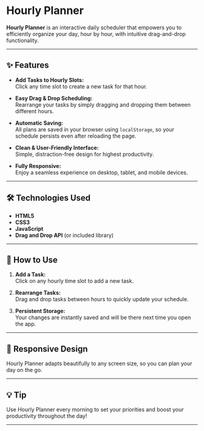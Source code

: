 # Hourly Planner

**Hourly Planner** is an interactive daily scheduler that empowers you to efficiently organize your day, hour by hour, with intuitive drag-and-drop functionality.

---

## ✨ Features

- **Add Tasks to Hourly Slots:**  
  Click any time slot to create a new task for that hour.

- **Easy Drag & Drop Scheduling:**  
  Rearrange your tasks by simply dragging and dropping them between different hours.

- **Automatic Saving:**  
  All plans are saved in your browser using `localStorage`, so your schedule persists even after reloading the page.

- **Clean & User-Friendly Interface:**  
  Simple, distraction-free design for highest productivity.

- **Fully Responsive:**  
  Enjoy a seamless experience on desktop, tablet, and mobile devices.

---

## 🛠️ Technologies Used

- **HTML5**
- **CSS3**
- **JavaScript**
- **Drag and Drop API** (or included library)

---

## 🚀 How to Use

1. **Add a Task:**  
   Click on any hourly time slot to add a new task.

2. **Rearrange Tasks:**  
   Drag and drop tasks between hours to quickly update your schedule.

3. **Persistent Storage:**  
   Your changes are instantly saved and will be there next time you open the app.

---

## 📱 Responsive Design

Hourly Planner adapts beautifully to any screen size, so you can plan your day on the go.

---

## 💡 Tip

Use Hourly Planner every morning to set your priorities and boost your productivity throughout the day!

---

